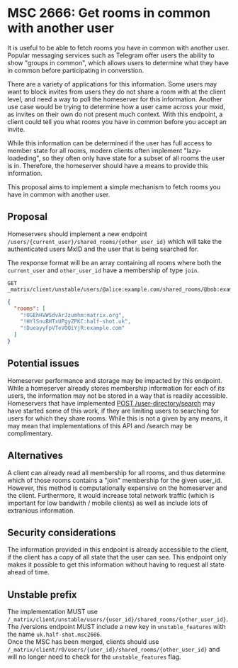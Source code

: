 # MSC 2666: Get rooms in common with another user

It is useful to be able to fetch rooms you have in common with another user. Popular messaging services
such as Telegram offer users the ability to show "groups in common", which allows users to determine
what they have in common before participating in converstion.

There are a variety of applications for this information. Some users may want to block invites from
users they do not share a room with at the client level, and need a way to poll the homeserver for
this information. Another use case would be trying to determine how a user came across your mxid, as
invites on their own do not present much context. With this endpoint, a client could tell you what
rooms you have in common before you accept an invite.

While this information can be determined if the user has full access to member state for all rooms,
modern clients often implement "lazy-loadeding", so they often only have state for a subset of all rooms
the user is in. Therefore, the homeserver should have a means to provide this information.

This proposal aims to implement a simple mechanism to fetch rooms you have in common with another user.

## Proposal

Homeservers should implement a new endpoint `/users/{current_user}/shared_rooms/{other_user_id}` which will take
the authenticated users MxID and the user that is being searched for.

The response format will be an array containing all rooms where both the `current_user` and `other_user_id` have
a membership of type `join`. 

```
GET _matrix/client/unstable/users/@alice:example.com/shared_rooms/@bob:example.com
```

```json
{
  "rooms": [
    "!OGEhHVWSdvArJzumhm:matrix.org",
    "!HYlSnuBHTxUPgyZPKC:half-shot.uk",
    "!DueayyFpVTeVOQiYjR:example.com"
  ]
}
```

## Potential issues

Homeserver performance and storage may be impacted by this endpoint. While a homeserver already stores
membership information for each of its users, the information may not be stored in a way that is readily
accessible. Homeservers that have implemented [POST /user-directory/search](https://matrix.org/docs/spec/client_server/r0.6.0#post-matrix-client-r0-user-directory-search)
may have started some of this work, if they are limiting users to searching for users for which they
share rooms. While this is not a given by any means, it may mean that implementations of this API
and /search may be complimentary.


## Alternatives

A client can already read all membership for all rooms, and thus determine which of those rooms contains
a "join" membership for the given user_id. However, this method is computationally expensive on the homeserver
and the client. Furthermore, it would increase total network traffic (which is important for low bandwith / mobile clients)
as well as include lots of extranious information.


## Security considerations

The information provided in this endpoint is already accessible to the client, if the client has a copy of all
state that the user can see. This endpoint only makes it possible to get this information without having
to request all state ahead of time.


## Unstable prefix

The implementation MUST use `/_matrix/client/unstable/users/{user_id}/shared_rooms/{other_user_id}`.  
The /versions endpoint MUST include a new key in `unstable_features` with the name `uk.half-shot.msc2666`.  
Once the MSC has been merged, clients should use `/_matrix/client/r0/users/{user_id}/shared_rooms/{other_user_id}`
and will no longer need to check for the `unstable_features` flag.
